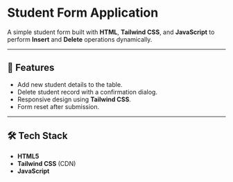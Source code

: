 # Student Form Application

A simple student form built with **HTML**, **Tailwind CSS**, and **JavaScript** to perform **Insert** and **Delete** operations dynamically.

---

## 📌 Features
- Add new student details to the table.
- Delete student record with a confirmation dialog.
- Responsive design using **Tailwind CSS**.
- Form reset after submission.

---

## 🛠 Tech Stack
- **HTML5**
- **Tailwind CSS** (CDN)
- **JavaScript**

